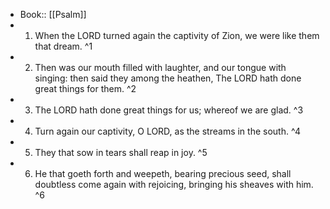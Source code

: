 - Book:: [[Psalm]]
- 1. When the LORD turned again the captivity of Zion, we were like them that dream. ^1
- 2. Then was our mouth filled with laughter, and our tongue with singing: then said they among the heathen, The LORD hath done great things for them. ^2
- 3. The LORD hath done great things for us; whereof we are glad. ^3
- 4. Turn again our captivity, O LORD, as the streams in the south. ^4
- 5. They that sow in tears shall reap in joy. ^5
- 6. He that goeth forth and weepeth, bearing precious seed, shall doubtless come again with rejoicing, bringing his sheaves with him. ^6
